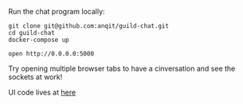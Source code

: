 Run the chat program locally:

```shell
git clone git@github.com:anqit/guild-chat.git
cd guild-chat
docker-compose up

open http://0.0.0.0:5000
```
Try opening multiple browser tabs to have a cinversation and see the sockets at work!

UI code lives at [here](github.com/anqit/guild-chat-front)
